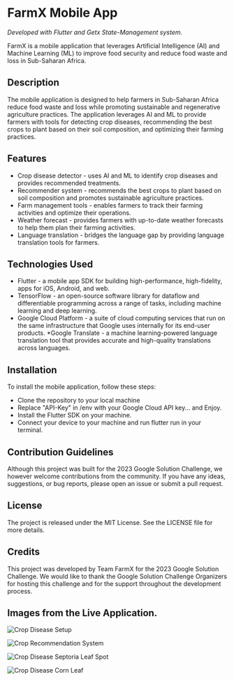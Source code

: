 # FarmX Mobile App
_Developed with Flutter and Getx State-Management system._

FarmX is a mobile application that leverages Artificial Intelligence (AI) and Machine Learning (ML) to improve food security and reduce food waste and loss in Sub-Saharan Africa.

## Description
The mobile application is designed to help farmers in Sub-Saharan Africa reduce food waste and loss while promoting sustainable and regenerative agriculture practices. The application leverages AI and ML to provide farmers with tools for detecting crop diseases, recommending the best crops to plant based on their soil composition, and optimizing their farming practices.

## Features
* Crop disease detector - uses AI and ML to identify crop diseases and provides recommended treatments.
* Recommender system - recommends the best crops to plant based on soil composition and promotes sustainable agriculture practices.
* Farm management tools - enables farmers to track their farming activities and optimize their operations.
* Weather forecast - provides farmers with up-to-date weather forecasts to help them plan their farming activities.
* Language translation - bridges the language gap by providing language translation tools for farmers.

## Technologies Used
* Flutter - a mobile app SDK for building high-performance, high-fidelity, apps for iOS, Android, and web.
* TensorFlow - an open-source software library for dataflow and differentiable programming across a range of tasks, including machine learning and deep learning.
* Google Cloud Platform - a suite of cloud computing services that run on the same infrastructure that Google uses internally for its end-user products.
*Google Translate - a machine learning-powered language translation tool that provides accurate and high-quality translations across languages.

## Installation
To install the mobile application, follow these steps:

* Clone the repository to your local machine
* Replace "API-Key" in /env  with your Google Cloud API key... and Enjoy.
* Install the Flutter SDK on your machine.
* Connect your device to your machine and run flutter run in your terminal.

## Contribution Guidelines
Although this project was built for the 2023 Google Solution Challenge, we however welcome contributions from the community. If you have any ideas, suggestions, or bug reports, please open an issue or submit a pull request.

## License
The project is released under the MIT License. See the LICENSE file for more details.

## Credits
This project was developed by Team FarmX for the 2023 Google Solution Challenge. We would like to thank the Google Solution Challenge Organizers for hosting this challenge and for the support throughout the development process.

## Images from the Live Application.

![Crop Disease Setup](readme_images/crop-disease-setup.jpeg)

![Crop Recommendation System](readme_images/crop%20recommender.jpeg)

![Crop Disease Septoria Leaf Spot](readme_images/crop-disease-corn.jpeg)

![Crop Disease Corn Leaf](readme_images/crop-disease-corn.jpeg)

